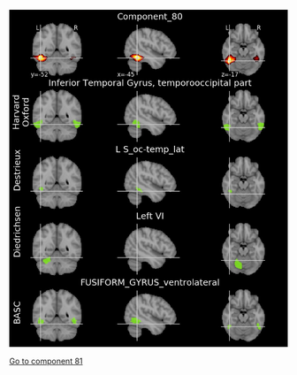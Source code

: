 ![80](preliminary/80.jpg "Component 80")

[Go to component 81](https://parietal-inria.github.io/MODL_atlas/128/81 "Component 81")

